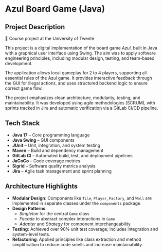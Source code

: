 # Azul Board Game (Java)

## Project Description

📌 Course project at the University of Twente

This project is a digital implementation of the board game *Azul*, built in Java with a graphical user interface using Swing. The aim was to apply software engineering principles, including modular design, testing, and team-based development.

The application allows local gameplay for 2 to 4 players, supporting all essential rules of the Azul game. It provides interactive feedback through the GUI for illegal actions, and uses structured backend logic to ensure correct game flow.

The project emphasizes clean architecture, modularity, testing, and maintainability. It was developed using agile methodologies (SCRUM), with sprints tracked in Jira and automatic verification via a GitLab CI/CD pipeline.

## Tech Stack

- **Java 17** – Core programming language
- **Java Swing** – GUI components
- **JUnit** – Unit, integration, and system testing
- **Maven** – Build and dependency management
- **GitLab CI** – Automated build, test, and deployment pipelines
- **JaCoCo** – Code coverage metrics
- **Sigrid** – Software quality metrics analysis
- **Jira** – Agile task management and sprint planning

## Architecture Highlights

- **Modular Design**: Components like `Tile`, `Player`, `Factory`, and `Wall` are implemented in separate classes under the `components` package.
- **Design Patterns**:
    - *Singleton* for the central `Game` class
    - *Facade* to abstract complex interactions in `Game`
    - *Adapter* and *Strategy* for component interchangeability
- **Testing**: Achieved over 90% unit test coverage; includes integration and system-level tests.
- **Refactoring**: Applied principles like class extraction and method simplification to reduce code smells and increase maintainability.
